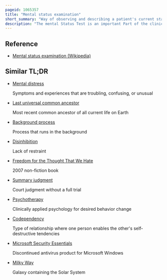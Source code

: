 ```yaml
---
pageid: 1065357
title: "Mental status examination"
short_summary: "Way of observing and describing a patient's current state of mind"
description: "The mental Status Test is an important Part of the clinical Assessment Process in neurological and psychiatric Practice. It is a structured Way of Monitoring and describing a Patient's psychological Functioning at a given Point in Time under the Domains of Appearance Appearance Behavior Mood and affect Speech thought Process Thought Content Perception Cognition Insight and Judgment. There are minor Variations in the Subdivision of the Mse and the Sequence and Names of Mse Domains."
---
```


## Reference

- [Mental status examination (Wikipedia)](https://en.wikipedia.org/?curid=1065357)

## Similar TL;DR

- [Mental distress](/tldr/en/mental-distress)

  Symptoms and experiences that are troubling, confusing, or unusual

- [Last universal common ancestor](/tldr/en/last-universal-common-ancestor)

  Most recent common ancestor of all current life on Earth

- [Background process](/tldr/en/background-process)

  Process that runs in the background

- [Disinhibition](/tldr/en/disinhibition)

  Lack of restraint

- [Freedom for the Thought That We Hate](/tldr/en/freedom-for-the-thought-that-we-hate)

  2007 non-fiction book

- [Summary judgment](/tldr/en/summary-judgment)

  Court judgment without a full trial

- [Psychotherapy](/tldr/en/psychotherapy)

  Clinically applied psychology for desired behavior change

- [Codependency](/tldr/en/codependency)

  Type of relationship where one person enables the other's self-destructive tendencies

- [Microsoft Security Essentials](/tldr/en/microsoft-security-essentials)

  Discontinued antivirus product for Microsoft Windows

- [Milky Way](/tldr/en/milky-way)

  Galaxy containing the Solar System
